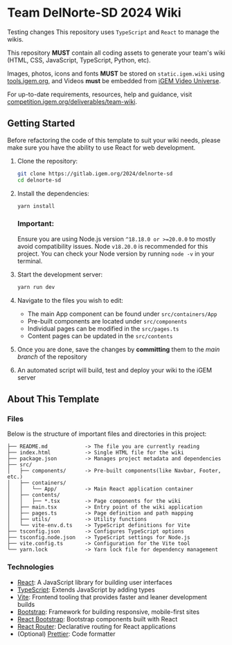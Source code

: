 # Team DelNorte-SD 2024 Wiki
Testing changes
This repository uses `TypeScript` and `React` to manage the wikis.

This repository **MUST** contain all coding assets to generate your team's wiki
(HTML, CSS, JavaScript, TypeScript, Python, etc).

Images, photos, icons and fonts **MUST** be stored on `static.igem.wiki` using
[tools.igem.org](https://tools.igem.org), and Videos **must** be embedded
from [iGEM Video Universe](https://video.igem.org).

For up-to-date requirements, resources, help and guidance, visit
[competition.igem.org/deliverables/team-wiki](https://competition.igem.org/deliverables/team-wiki).

## Getting Started

Before refactoring the code of this template to suit your wiki needs, please make sure you have the ability to use React
for web development.

1. Clone the repository:
   ```bash
   git clone https://gitlab.igem.org/2024/delnorte-sd
   cd delnorte-sd
   ```
2. Install the dependencies:

   ```bash
   yarn install
   ```

   ### Important:

   Ensure you are using Node.js version `^18.18.0 or >=20.0.0` to mostly avoid compatibility issues. Node `v18.20.0` is
   recommended for this project. You can check your Node version by running `node -v` in your terminal.

3. Start the development server:
   ```bash
   yarn run dev
   ```
4. Navigate to the files you wish to edit:
   - The main App component can be found under `src/containers/App`
   - Pre-built components are located under `src/components`
   - Individual pages can be modified in the `src/pages.ts`
   - Content pages can be updated in the `src/contents`
5. Once you are done, save the changes by **committing** them to the _main branch_ of the repository
6. An automated script will build, test and deploy your wiki to the iGEM server

## About This Template

### Files

Below is the structure of important files and directories in this project:

    ├── README.md            -> The file you are currently reading
    ├── index.html           -> Single HTML file for the wiki
    ├── package.json         -> Manages project metadata and dependencies
    ├── src/
    │   ├── components/      -> Pre-built components(like Navbar, Footer, etc.)
    │   ├── containers/
    │   │   └── App/         -> Main React application container
    │   ├── contents/
    │   │   ├── *.tsx        -> Page components for the wiki
    │   ├── main.tsx         -> Entry point of the wiki application
    │   ├── pages.ts         -> Page definition and path mapping
    │   ├── utils/           -> Utility functions
    │   └── vite-env.d.ts    -> TypeScript definitions for Vite
    ├── tsconfig.json        -> Configures TypeScript options
    ├── tsconfig.node.json   -> TypeScript settings for Node.js
    ├── vite.config.ts       -> Configuration for the Vite tool
    └── yarn.lock            -> Yarn lock file for dependency management

### Technologies

- [React](https://reactjs.org): A JavaScript library for building user interfaces
- [TypeScript](https://www.typescriptlang.org): Extends JavaScript by adding types
- [Vite](https://vitejs.dev): Frontend tooling that provides faster and leaner development builds
- [Bootstrap](https://getbootstrap.com): Framework for building responsive, mobile-first sites
- [React Bootstrap](https://react-bootstrap.github.io): Bootstrap components built with React
- [React Router](https://reactrouter.com): Declarative routing for React applications
- (Optional) [Prettier](https://prettier.io): Code formatter
